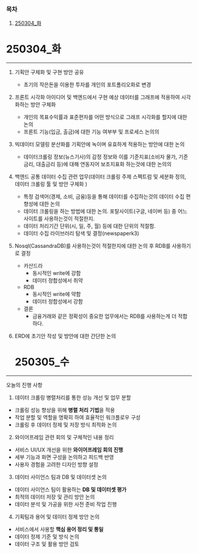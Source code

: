 ### 목차
1. [250304_화](#250304_화)

# 250304_화
---
1. 기획안 구체화 및 구현 방안 공유
    - 초기의 작은돈을 이용한 투자를 개인의 포트폴리오화로 변경
2. 프론트 시각화 아이디어 및 백엔드에서 구현 예상 데이터를 그래프에 적용하여 시각화하는 방안 구체화
    - 개인의 목표수익률과 표준편차를 어떤 방식으로 그래프 시각화를 할지에 대한 논의
    - 프론트 기능(입금, 출금)에 대한 기능 여부부 및 프로세스 논의의
3. 빅데이터 모델링 분산화를 기획안에 녹이며 유효하게 적용하는 방안에 대한 논의 
    - 데이터크롤링 정보(뉴스기사)의 감정 정보와 이를 기준지표(소비자 물가, 기준금리, 대출금리 등)에 대해 연동지어 보조지표화 하는것에 대한 논의의
4. 백엔드 공통 데이터 수집 관련 업무(데이터 크롤링 주제 스펙트럼 및 세분화 정의, 데이터 크롤링 툴 및 방안 구체화 )
    - 특정 검색어(경제, 소비, 금융)등을 통해 데이터를 수집하는것의 데이터 수집 편향성에 대한 논의
    - 데이터 크롤링을 하는 방법에 대한 논의. 포탈사이트(구글, 네이버 등) 중 어느 사이트를 사용하는것이 적절한지.
    - 데이터 처리기간 단위(시, 일, 주, 월) 등에 대한 단위의 적절함.
    - 데이터 수집 라이브러리 탐색 및 결정(newspaperk3)
5. Nosql(CassandraDB)를 사용하는것이 적절한지에 대한 논의 후 RDB를 사용하기로 결정
    - 카산드라
      * 동시적인 write에 강함
      * 데이터 정합성에서 취약
    - RDB
      * 동시적인 write에 약함
      * 데이터 정합성에서 강함
    - 결론
      * 금융거래와 같은 정확성이 중요한 업무에서는 RDB를 사용하는게 더 적합하다.
6. ERD에 초기안 작성 및 방안에 대한 간단한 논의
    
    
    # 250305_수
---
오늘의 진행 사항

 1. 데이터 크롤링 병렬처리를 통한 성능 개선 및 업무 분할
  - 크롤링 성능 향상을 위해 **병렬 처리 기법**을 적용
  - 작업 분할 및 역할을 명확히 하여 효율적인 워크플로우 구성
  - 크롤링 후 데이터 정제 및 저장 방식 최적화 논의

2. 와이어프레임 관련 회의 및 구체적인 내용 정리
  - 서비스 UI/UX 개선을 위한 **와이어프레임 회의 진행**
  - 세부 기능과 화면 구성을 논의하고 피드백 반영
  - 사용자 경험을 고려한 디자인 방향 설정

3. 데이터 사이언스 팀과 DB 및 데이터셋 논의
  - 데이터 사이언스 팀이 활용하는 **DB 및 데이터셋 평가**
  - 최적의 데이터 저장 및 관리 방안 논의
  - 데이터 분석 및 가공을 위한 사전 준비 작업 진행

4. 기획팀과 용어 및 데이터 정제 방안 논의
  - 서비스에서 사용할 **핵심 용어 정리 및 통일**
  - 데이터 정제 기준 및 방식 논의
  - 데이터 구조 및 활용 방안 검토
